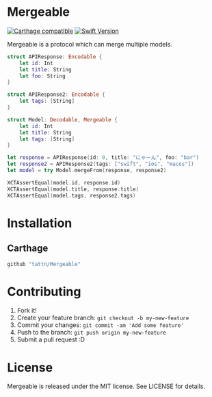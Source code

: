 Mergeable
===

[![Carthage compatible](https://img.shields.io/badge/Carthage-compatible-4BC51D.svg?style=flat)](https://github.com/Carthage/Carthage)
[![Swift Version](https://img.shields.io/badge/Swift-4-F16D39.svg)](https://developer.apple.com/swift)


Mergeable is a protocol which can merge multiple models.

```swift
struct APIResponse: Encodable {
    let id: Int
    let title: String
    let foo: String
}

struct APIResponse2: Encodable {
    let tags: [String]
}

struct Model: Decodable, Mergeable {
    let id: Int
    let title: String
    let tags: [String]
}

let response = APIResponse(id: 0, title: "にゃーん", foo: "bar")
let response2 = APIResponse2(tags: ["swift", "ios", "macos"])
let model = try Model.mergeFrom(response, response2)

XCTAssertEqual(model.id, response.id)
XCTAssertEqual(model.title, response.title)
XCTAssertEqual(model.tags, response2.tags)
```

## 

# Installation

## Carthage

```ruby
github "tattn/Mergeable"
```


# Contributing

1. Fork it!
2. Create your feature branch: `git checkout -b my-new-feature`
3. Commit your changes: `git commit -am 'Add some feature'`
4. Push to the branch: `git push origin my-new-feature`
5. Submit a pull request :D

# License

Mergeable is released under the MIT license. See LICENSE for details.
